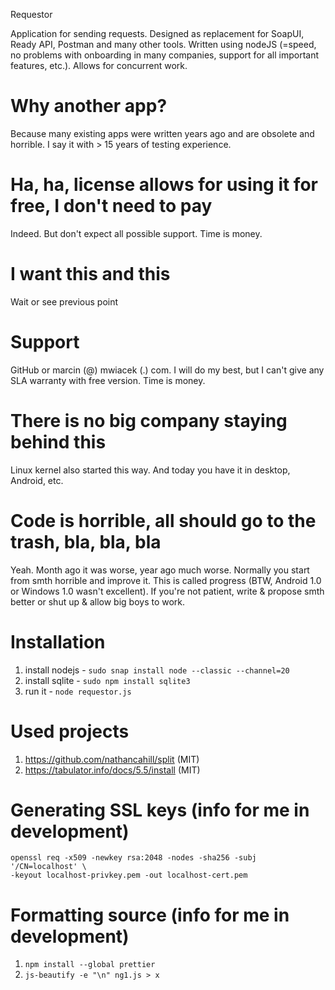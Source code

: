 Requestor

Application for sending requests. Designed as replacement for SoapUI, Ready API,
Postman and many other tools. Written using nodeJS (=speed, no problems with
onboarding in many companies, support for all important features, etc.).
Allows for concurrent work.

# Why another app?
Because many existing apps were written years ago and are obsolete
and horrible. I say it with > 15 years of testing experience.

# Ha, ha, license allows for using it for free, I don't need to pay
Indeed. But don't expect all possible support. Time is money.

# I want this and this
Wait or see previous point

# Support
GitHub or marcin (@) mwiacek (.) com. I will do my best, but I can't give
any SLA warranty with free version. Time is money.

# There is no big company staying behind this
Linux kernel also started this way. And today you have it in desktop,
Android, etc.

# Code is horrible, all should go to the trash, bla, bla, bla
Yeah. Month ago it was worse, year ago much worse. Normally you start from
smth horrible and improve it. This is called progress (BTW, Android 1.0 or
Windows 1.0 wasn't excellent). If you're not patient, write & propose smth 
better or shut up & allow big boys to work.

# Installation
1. install nodejs - ```sudo snap install node --classic --channel=20```
2. install sqlite - ```sudo npm install sqlite3```
3. run it - ```node requestor.js```

# Used projects
1. https://github.com/nathancahill/split (MIT)
2. https://tabulator.info/docs/5.5/install (MIT)

# Generating SSL keys (info for me in development)
```
openssl req -x509 -newkey rsa:2048 -nodes -sha256 -subj '/CN=localhost' \
-keyout localhost-privkey.pem -out localhost-cert.pem
```

# Formatting source (info for me in development)
1. ```npm install --global prettier```
2. ```js-beautify -e "\n" ng1.js > x```
